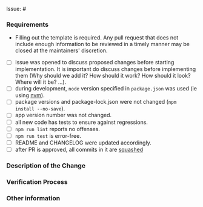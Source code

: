 <!--

Have you read Code of Conduct? By filing an Pull Request, you are expected to comply with it, including treating everyone with respect: https://github.com/hovancik/stretchly-for-web/blob/master/CODE_OF_CONDUCT.md

-->

Issue: #
<!-- Link to relevant issue. All PRs should be associated with an issue -->

### Requirements

* Filling out the template is required. Any pull request that does not include enough information to be reviewed in a timely manner may be closed at the maintainers' discretion.

<!-- If there’s a checkbox you can’t complete for any reason, that's okay, just explain in detail why you weren’t able to do so. -->

- [ ]  issue was opened to discuss proposed changes before starting implementation. It is important do discuss changes before implementing them (Why should we add it? How should it work? How should it look? Where will it be? ...).
- [ ]  during development, `node` version specified in `package.json` was used (ie using [nvm](https://github.com/creationix/nvm)).
- [ ]  package versions and package-lock.json were not changed (`npm install --no-save`).
- [ ]  app version number was not changed.
- [ ]  all new code has tests to ensure against regressions.
- [ ] `npm run lint` reports no offenses.
- [ ] `npm run test` is error-free.
- [ ]  README and CHANGELOG were updated accordingly.
- [ ]  after PR is approved, all commits in it are [squashed](https://gitbetter.substack.com/p/how-to-squash-git-commits)

### Description of the Change

<!--

We must be able to understand the design of your change from this description. If we can't get a good idea of what the code will be doing from the description here, the pull request may be closed at the maintainers' discretion. Keep in mind that the maintainer reviewing this PR may not be familiar with or have worked with the code here recently, so please walk us through the concepts.

-->


### Verification Process

<!--

What process did you follow to verify that your change has the desired effects?

- How did you verify that all new functionality works as expected?
- How did you verify that all changed functionality works as expected?
- How did you verify that the change has not introduced any regressions?

Describe the actions you performed (e.g., buttons you clicked, text you typed, commands you ran, etc.), and describe the results you observed.

-->


### Other information
